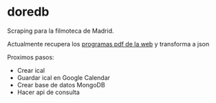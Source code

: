 # doredb
Scraping para la filmoteca de Madrid.

Actualmente recupera los [programas pdf de la web](http://www.mecd.gob.es/cultura-mecd/areas-cultura/cine/mc/fe/cine-dore/programacion.html) y transforma a json

Proximos pasos:
  - Crear ical
  - Guardar ical en Google Calendar
  - Crear base de datos MongoDB
  - Hacer api de consulta
